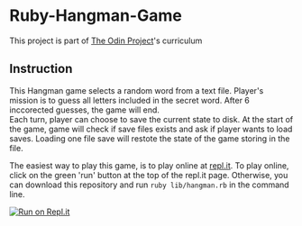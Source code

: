 # Ruby-Hangman-Game

This project is part of [The Odin Project](https://github.com/rlmoser99/ruby_hangman)'s curriculum

## Instruction

This Hangman game selects a random word from a text file. Player's mission is to guess all letters included in the secret word. After 6 inccorected guesses, the game will end.  
Each turn, player can choose to save the current state to disk. At the start of the game, game will check if save files exists and ask if player wants to load saves. Loading one file save will restote the state of the game storing in the file. 

The easiest way to play this game, is to play online at [repl.it](https://replit.com/@nguyenlekhtn/Ruby-Hangman-Game). To play online, click on the green 'run' button at the top of the repl.it page. Otherwise, you can download this repository and run `ruby lib/hangman.rb` in the command line. 

[![Run on Repl.it](https://repl.it/badge/github/@nguyenlekhtn/Ruby-Hangman-Game)](https://repl.it/@nguyenlekhtn/Ruby-Hangman-Game-1)
